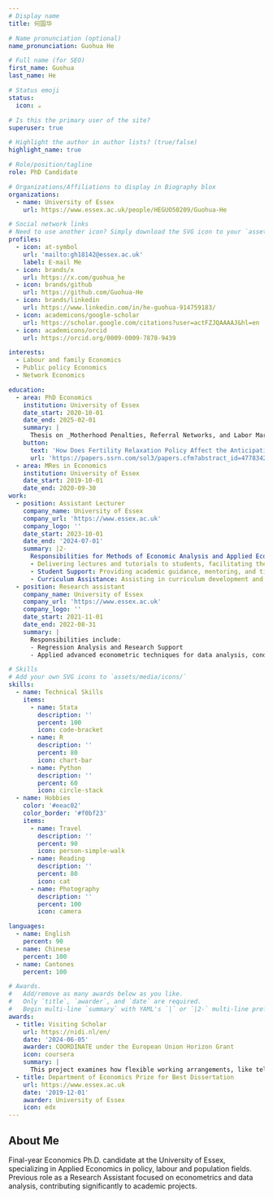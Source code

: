 ```yaml
---
# Display name
title: 何国华

# Name pronunciation (optional)
name_pronunciation: Guohua He

# Full name (for SEO)
first_name: Guohua
last_name: He

# Status emoji
status:
  icon: ☕️

# Is this the primary user of the site?
superuser: true

# Highlight the author in author lists? (true/false)
highlight_name: true

# Role/position/tagline
role: PhD Candidate

# Organizations/Affiliations to display in Biography blox
organizations:
  - name: University of Essex
    url: https://www.essex.ac.uk/people/HEGUO50209/Guohua-He

# Social network links
# Need to use another icon? Simply download the SVG icon to your `assets/media/icons/` folder.
profiles:
  - icon: at-symbol
    url: 'mailto:gh18142@essex.ac.uk'
    label: E-mail Me
  - icon: brands/x
    url: https://x.com/guohua_he
  - icon: brands/github
    url: https://github.com/Guohua-He
  - icon: brands/linkedin
    url: https://www.linkedin.com/in/he-guohua-914759183/
  - icon: academicons/google-scholar
    url: https://scholar.google.com/citations?user=actFZJQAAAAJ&hl=en
  - icon: academicons/orcid
    url: https://orcid.org/0009-0009-7878-9439

interests:
  - Labour and family Economics
  - Public policy Economics
  - Network Economics

education:
  - area: PhD Economics
    institution: University of Essex
    date_start: 2020-10-01
    date_end: 2025-02-01
    summary: |
      Thesis on _Motherhood Penalties, Referral Networks, and Labor Market Outcomes_. Supervised by [Dr Ran Gu](https://www.essex.ac.uk/people/GURAN15605/Ran-Gu). 
    button:
      text: 'How Does Fertility Relaxation Policy Affect the Anticipation of Motherhood Wage Penalty'
      url: 'https://papers.ssrn.com/sol3/papers.cfm?abstract_id=4778342'
  - area: MRes in Economics
    institution: University of Essex
    date_start: 2019-10-01
    date_end: 2020-09-30
work:
  - position: Assistant Lecturer
    company_name: University of Essex
    company_url: 'https://www.essex.ac.uk'
    company_logo: ''
    date_start: 2023-10-01
    date_end: '2024-07-01'
    summary: |2-
      Responsibilities for Methods of Economic Analysis and Applied Economics and Policy:
      - Delivering lectures and tutorials to students, facilitating their learning in economics-related subjects.
      - Student Support: Providing academic guidance, mentoring, and timely feedback to students.
      - Curriculum Assistance: Assisting in curriculum development and course material preparation.
  - position: Research assistant
    company_name: University of Essex
    company_url: 'https://www.essex.ac.uk'
    company_logo: ''
    date_start: 2021-11-01
    date_end: 2022-08-31
    summary: |
      Responsibilities include:
      - Regression Analysis and Research Support
      - Applied advanced econometric techniques for data analysis, conducted thorough literature reviews, sourced and organized firm data and UK household surveys, and developed coding for data structuring and analysis.

# Skills
# Add your own SVG icons to `assets/media/icons/`
skills:
  - name: Technical Skills
    items:
      - name: Stata
        description: ''
        percent: 100
        icon: code-bracket
      - name: R
        description: ''
        percent: 80
        icon: chart-bar
      - name: Python
        description: ''
        percent: 60
        icon: circle-stack
  - name: Hobbies
    color: '#eeac02'
    color_border: '#f0bf23'
    items:
      - name: Travel
        description: ''
        percent: 90
        icon: person-simple-walk
      - name: Reading
        description: ''
        percent: 80
        icon: cat
      - name: Photography
        description: ''
        percent: 100
        icon: camera

languages:
  - name: English
    percent: 90
  - name: Chinese
    percent: 100
  - name: Cantones
    percent: 100

# Awards.
#   Add/remove as many awards below as you like.
#   Only `title`, `awarder`, and `date` are required.
#   Begin multi-line `summary` with YAML's `|` or `|2-` multi-line prefix and indent 2 spaces below.
awards:
  - title: Visiting Scholar
    url: https://nidi.nl/en/
    date: '2024-06-05'
    awarder: COORDINATE under the European Union Horizon Grant
    icon: coursera
    summary: |
      This project examines how flexible working arrangements, like telecommuting and flextime, impact parental childcare and child well-being across EU countries. Using Generations and Gender Survey (GGS) data, I apply econometric models to assess how labor policies influence the distribution of shared childcare responsibilities, informing policy on work-life balance.
  - title: Department of Economics Prize for Best Dissertation
    url: https://www.essex.ac.uk
    date: '2019-12-01'
    awarder: University of Essex
    icon: edx
---
```


## About Me

Final-year Economics Ph.D. candidate at the University of Essex, specializing in Applied Economics in policy, labour and population fields. Previous role as a Research Assistant focused on econometrics and data analysis, contributing significantly to academic projects.
